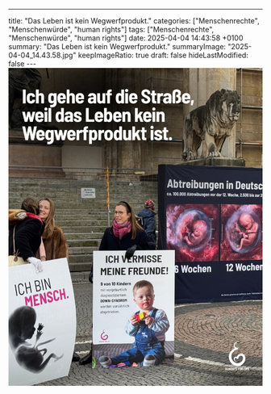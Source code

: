 ---
title: "Das Leben ist kein Wegwerfprodukt."
categories: ["Menschenrechte", "Menschenwürde", "human rights"]
tags: ["Menschenrechte", "Menschenwürde", "human rights"]
date: 2025-04-04 14:43:58 +0100
summary: "Das Leben ist kein Wegwerfprodukt."
summaryImage: "2025-04-04_14.43.58.jpg"
keepImageRatio: true
draft: false
hideLastModified: false
---[![Das Leben ist kein Wegwerfprodukt.](2025-04-04_14.43.58.jpg "Das Leben ist kein Wegwerfprodukt.")](https://www.sundaysforlife.org/de)